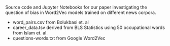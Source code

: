 Source code and Jupyter Notebooks for our paper investigating the question of bias in 
Word2Vec models trained on different news corpora.

- word_pairs.csv from Bolukbasi et. al
- career_data.tsv derived from BLS Statistics using 50 occupational words from Islam et. al.
- questions-words.txt from Google Word2Vec
